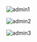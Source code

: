 ![admin1](https://github.com/nikolinaas/FitnessAppJSPm2/assets/77556327/9d78073c-f09f-4a0a-9b00-781d50165856)


![admin2](https://github.com/nikolinaas/FitnessAppJSPm2/assets/77556327/8e3e16a7-6466-47bc-a0e6-fdaa616cc7f4)


![admin3](https://github.com/nikolinaas/FitnessAppJSPm2/assets/77556327/6ca1d40c-79c0-427f-9335-e93c1e2ca137)
